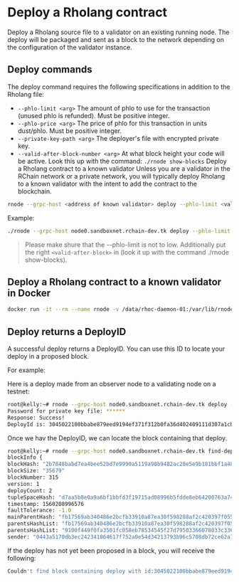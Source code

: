 # Deploy a Rholang contract

Deploy a Rholang source file to a validator on an existing running node. The deploy will be packaged and sent as a block to the network depending on the configuration of the validator instance.

## Deploy commands

The deploy command requires the following specifications in addition to the Rholang file:

- `--phlo-limit <arg>` The amount of phlo to use for the
  transaction (unused phlo is refunded).
  Must be positive integer.
- `--phlo-price <arg>` The price of phlo for this transaction
  in units dust/phlo. Must be positive
  integer.
- `--private-key-path <arg>` The deployer's file with encrypted
  private key.
- `--valid-after-block-number <arg>` At what block height your code will be active.
  Look this up with the command: `./rnode show-blocks`
  Deploy a Rholang contract to a known validator
  Unless you are a validator in the RChain network or a private network, you will typically deploy Rholang to a known validator with the intent to add the contract to the blockchain.

```bash
rnode --grpc-host <address of known validator> deploy --phlo-limit <value> --phlo-price <value> --private-key-path <path to encrypted private ke> <path to .rho file> --valid-after-block-number <valid-after-block>
```

Example:

```bash
./rnode --grpc-host node0.sandboxnet.rchain-dev.tk deploy --phlo-limit 10000000000 --phlo-price 1 --private-key 0110a3b8e9de821cdb305785fed2a19f36413577b2cd4452736ddacbe0656bba 500getbal.rho --valid-after-block-number 250984
```

> Please make shure that the --phlo-limit is not to low. Additionally put the right `<valid-after-block>` in (look it up with the command ./rnode show-blocks).

## Deploy a Rholang contract to a known validator in Docker

```bash
docker run -it --rm --name rnode -v /data/rhoc-daemon-01:/var/lib/rnode rchain/rnode:latest run --bootstrap <bootstrap ID> --network <network> --grpc-host <address of known validator> deploy --from "0x1" --phlo-limit <value> --phlo-price <value> --private-key-path <path to encrypted private key> <path to Rholang file>
```

## Deploy returns a DeployID

A successful deploy returns a DeployID. You can use this ID to locate your deploy in a proposed block.

For example:

Here is a deploy made from an observer node to a validating node on a testnet:

```bash
root@kelly:~# rnode --grpc-host node0.sandboxnet.rchain-dev.tk deploy --phlo-price 10000000000 --phlo-limit 1 --private-key-path /keys tut-philosophers.rho --valid-after-block-number 250984
Password for private key file: ******
Response: Success!
DeployId is: 3045022100bbabe879eed9194ef371f312b0fa36d402409111d307a1cb01cc8c519fdb741502206051ecfcd79aad31764ab7b65ceec4c537489ea7359fc8f80472e74c819b4cb1
```

Once we hav the DeployID, we can locate the block containing that deploy.

```bash
root@kelly:~# rnode --grpc-host node0.sandboxnet.rchain-dev.tk find-deploy --deploy-id 3045022100bbabe879eed9194ef371f312b0fa36d402409111d307a1cb01cc8c519fdb741502206051ecfcd79aad31764ab7b65ceec4c537489ea7359fc8f80472e74c819b4cb1
blockInfo {
blockHash: "2b7848babd7ea4bee52bd7e9990a5119a98b9482ac28e5e9b181bbf1a480d8bf"
blockSize: "35679"
blockNumber: 315
version: 1
deployCount: 2
tupleSpaceHash: "d7aa5b8e0a9a6bf1bbfd3f19715ad08996b5fdde8eb64200763a742d1f348ea7"
timestamp: 1560208996576
faultTolerance: -1.0
mainParentHash: "fb17569ab340486e2bcfb33910a87ea30f598288af2c420397f055f03b2687ec"
parentsHashList: "fb17569ab340486e2bcfb33910a87ea30f598288af2c420397f055f03b2687ec"
parentsHashList: "9100f449f0fa3501fc058eb78534545f27d79503366078033c33625636391604"
sender: "0443a5170db3ec242341864617f752a0e54d34213793b96c5708db72ce62a75e1a37af8f1dcb93b208fe807f408a30f6acd343330a5d27b3434c759ac5d231679f"
```

If the deploy has not yet been proposed in a block, you will receive the following:

```bash
Couldn't find block containing deploy with id:3045022100bbabe879eed9194ef371f312b0fa36d402409111d307a1cb01cc8c519fdb741502206051ecfcd79aad31764ab7b65ceec4c537489ea7359fc8f80472e74c819b4cb1
```
